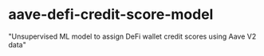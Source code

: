 # aave-defi-credit-score-model
"Unsupervised ML model to assign DeFi wallet credit scores using Aave V2 data"
